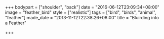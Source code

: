 +++
bodypart = ["shoulder", "back"]
date = "2016-06-12T23:09:34+08:00"
image = "feather_bird"
style = ["realistic"]
tags = ["bird", "birds", "animal", "feather"]
made_date = "2013-11-12T22:38:26+08:00"
title = "Bluirding into a Feather"

+++

